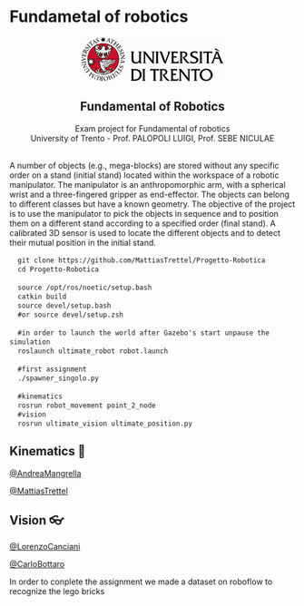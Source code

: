 # Fundametal of robotics

<p align="center">
  <a href="">
    <img src="https://github.com/MattiasTrettel/Progetto-Robotica/blob/main/img/marchio_unitrento_colore_it_250.jpg">
  </a>
  <h2 align="center">Fundamental of Robotics</h2>

  <p align="center">
  Exam project for Fundamental of robotics 
  <br>University of Trento - Prof. PALOPOLI LUIGI, Prof. SEBE NICULAE
  </p>
</p>
<br>
A number of objects (e.g., mega-blocks) are stored without any specific order on a stand (initial stand) located within the workspace of a robotic manipulator. The manipulator is an anthropomorphic arm, with a spherical wrist and a three-fingered gripper as end-effector.
The objects can belong to different classes but have a known geometry. The objective of the project is to use the manipulator to pick the objects in sequence and to position them on a different stand according to a specified order (final stand). A calibrated 3D sensor is used to locate the different objects and to detect their mutual position in the initial stand.


```
  git clone https://github.com/MattiasTrettel/Progetto-Robotica
  cd Progetto-Robotica
 
  source /opt/ros/noetic/setup.bash
  catkin build
  source devel/setup.bash
  #or source devel/setup.zsh
  
  #in order to launch the world after Gazebo's start unpause the simulation
  roslaunch ultimate_robot robot.launch
  
  #first assignment
  ./spawner_singolo.py
  
  #kinematics
  rosrun robot_movement point_2_node
  #vision
  rosrun ultimate_vision ultimate_position.py
```


## Kinematics 🦾
[@AndreaMangrella](https://github.com/kativenOG)

[@MattiasTrettel](https://github.com/MattiasTrettel)



## Vision 👓
[@LorenzoCanciani](https://github.com/cancianilorenzo)

[@CarloBottaro](https://github.com/bottarocarlo)

In order to conplete the assignment we made a dataset on roboflow to recognize the lego bricks


